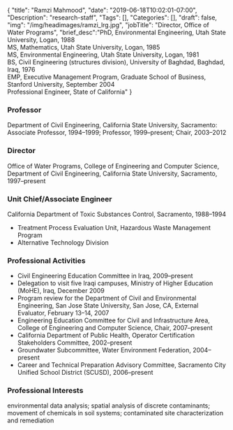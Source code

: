 {
	"title": "Ramzi Mahmood",
	"date": "2019-06-18T10:02:01-07:00",
	"Description": "research-staff",
	"Tags": [],
	"Categories": [],
	"draft": false,
	"img": "/img/headimages/ramzi_lrg.jpg",
	"jobTitle": "Director, Office of Water Programs",
	"brief_desc":"PhD, Environmental Engineering, Utah State University, Logan, 1988<br>MS, Mathematics, Utah State University, Logan, 1985<br>MS, Environmental Engineering, Utah State University, Logan, 1981<br>BS, Civil Engineering (structures division), University of Baghdad, Baghdad, Iraq, 1976<br>EMP, Executive Management Program, Graduate School of Business, Stanford University, September 2004<br>Professional Engineer, State of California"
}

### Professor

Department of Civil Engineering, California State University, Sacramento: Associate Professor, 1994–1999; Professor, 1999–present; Chair, 2003–2012



### Director

Office of Water Programs, College of Engineering and Computer Science, Department of Civil Engineering, California State University, Sacramento, 1997–present



### Unit Chief/Associate Engineer

California Department of Toxic Substances Control, Sacramento, 1988–1994

<ul>
    <li>Treatment Process Evaluation Unit, Hazardous Waste Management Program</li>
    <li>Alternative Technology Division</li>
</ul>


### Professional Activities

<ul>
    <li>Civil Engineering Education Committee in Iraq, 2009–present</li>
    <li>Delegation to visit five Iraqi campuses, Ministry of Higher Education (MoHE), Iraq, December 2009</li>
    <li>Program review for the Department of Civil and Environmental Engineering, San Jose State University, San Jose, CA, External Evaluator, February 13–14, 2007</li>
    <li>Engineering Education Committee for Civil and Infrastructure Area, College of Engineering and Computer Science, Chair, 2007–present</li>
    <li>California Department of Public Health, Operator Certification Stakeholders Committee, 2002–present</li>
    <li>Groundwater Subcommittee, Water Environment Federation, 2004–present</li>
    <li>Career and Technical Preparation Advisory Committee, Sacramento City Unified School District (SCUSD), 2006–present</li>
</ul>

### Professional Interests

environmental data analysis; spatial analysis of discrete contaminants; movement of chemicals in soil systems; contaminated site characterization and remediation